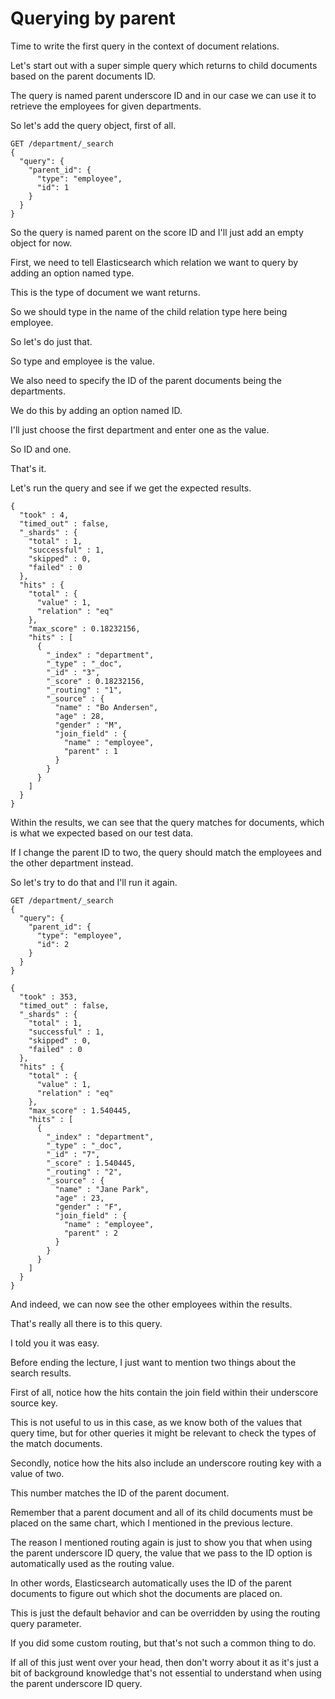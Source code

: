 # Querying by parent

Time to write the first query in the context of document relations.

Let's start out with a super simple query which returns to child documents based on the parent documents ID.

The query is named parent underscore ID and in our case we can use it to retrieve the employees for given departments.

So let's add the query object, first of all.

```
GET /department/_search
{
  "query": {
    "parent_id": {
      "type": "employee",
      "id": 1
    }
  }
}
```
So the query is named parent on the score ID and I'll just add an empty object for now.

First, we need to tell Elasticsearch which relation we want to query by adding an option named type.

This is the type of document we want returns.

So we should type in the name of the child relation type here being employee.

So let's do just that.

So type and employee is the value.

We also need to specify the ID of the parent documents being the departments.

We do this by adding an option named ID.

I'll just choose the first department and enter one as the value.

So ID and one.

That's it.

Let's run the query and see if we get the expected results.

```
{
  "took" : 4,
  "timed_out" : false,
  "_shards" : {
    "total" : 1,
    "successful" : 1,
    "skipped" : 0,
    "failed" : 0
  },
  "hits" : {
    "total" : {
      "value" : 1,
      "relation" : "eq"
    },
    "max_score" : 0.18232156,
    "hits" : [
      {
        "_index" : "department",
        "_type" : "_doc",
        "_id" : "3",
        "_score" : 0.18232156,
        "_routing" : "1",
        "_source" : {
          "name" : "Bo Andersen",
          "age" : 28,
          "gender" : "M",
          "join_field" : {
            "name" : "employee",
            "parent" : 1
          }
        }
      }
    ]
  }
}
```

Within the results, we can see that the query matches for documents, which is what we expected based on our test data.

If I change the parent ID to two, the query should match the employees and the other department instead.

So let's try to do that and I'll run it again.


```
GET /department/_search
{
  "query": {
    "parent_id": {
      "type": "employee",
      "id": 2
    }
  }
}
```
```
{
  "took" : 353,
  "timed_out" : false,
  "_shards" : {
    "total" : 1,
    "successful" : 1,
    "skipped" : 0,
    "failed" : 0
  },
  "hits" : {
    "total" : {
      "value" : 1,
      "relation" : "eq"
    },
    "max_score" : 1.540445,
    "hits" : [
      {
        "_index" : "department",
        "_type" : "_doc",
        "_id" : "7",
        "_score" : 1.540445,
        "_routing" : "2",
        "_source" : {
          "name" : "Jane Park",
          "age" : 23,
          "gender" : "F",
          "join_field" : {
            "name" : "employee",
            "parent" : 2
          }
        }
      }
    ]
  }
}
```
And indeed, we can now see the other employees within the results.

That's really all there is to this query.

I told you it was easy.

Before ending the lecture, I just want to mention two things about the search results.

First of all, notice how the hits contain the join field within their underscore source key.

This is not useful to us in this case, as we know both of the values that query time, but for other queries it might be relevant to check the types of the match documents.

Secondly, notice how the hits also include an underscore routing key with a value of two.

This number matches the ID of the parent document.

Remember that a parent document and all of its child documents must be placed on the same chart, which I mentioned in the previous lecture.

The reason I mentioned routing again is just to show you that when using the parent underscore ID query, the value that we pass to the ID option is automatically used as the routing value.

In other words, Elasticsearch automatically uses the ID of the parent documents to figure out which shot the documents are placed on.

This is just the default behavior and can be overridden by using the routing query parameter.

If you did some custom routing, but that's not such a common thing to do.

If all of this just went over your head, then don't worry about it as it's just a bit of background knowledge that's not essential to understand when using the parent underscore ID query.

